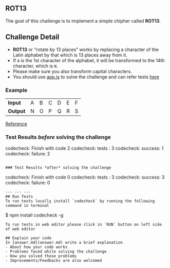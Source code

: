 ## ROT13

The goal of this challenge is to implement a simple chipher called **ROT13**.

## Challenge Detail
- **ROT13** or "rotate by 13 places" works by replacing a character of the Latin alphabet by that which is 13 places away from it. 
- If `A` is the 1st character of the alphabet, it will be transformed to the 14th character, which is `N`.
- Please make sure you also transform capital characters.
- You should use [app.js](app.js) to solve the challenge and can refer tests [here](test/test1.js)

### Example

<table>
    <tr>
        <td><b>Input</b></td>
        <td>A</td>
        <td>B</td>
        <td>C</td>
        <td>D</td>
        <td>E</td>
        <td>F</td>
    </tr>
    <tr>
        <td><b>Output</b></td>
        <td>N</td>
        <td>O</td>
        <td>P</td>
        <td>Q</td>
        <td>R</td>
        <td>S</td>
    </tr>
</table>

[Reference](https://en.wikipedia.org/wiki/ROT13)

### Test Results *before* solving the challenge  
codecheck: Finish with code 2
codecheck: tests  : 3
codecheck: success: 1
codecheck: failure: 2
```

### Test Results *after* solving the challenge
```
codecheck: Finish with code 0
codecheck: tests  : 3
codecheck: success: 3
codecheck: failure: 0
```
--- --- ---
## Run Tests
To run tests locally install `codecheck` by running the following command in terminal 
```
$ npm install codecheck -g
```
To run tests in web editor please click in `RUN` button on left side of web editor

## Explain your code
In [answer.md](answer.md) write a brief explanation 
- About how your code works
- Problems faced while solving the challenge
- How you solved those problems
- Improvements/Feedbacks are also welcomed
